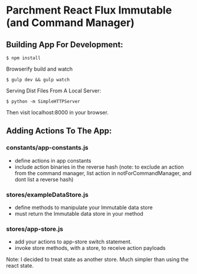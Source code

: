 # Parchment React Flux Immutable (and Command Manager)

## Building App For Development:

```
$ npm install
```

Browserify build and watch
```
$ gulp dev && gulp watch
```

Serving Dist Files From A Local Server:
```
$ python -m SimpleHTTPServer
```

Then visit localhost:8000 in your browser.


## Adding Actions To The App:

### constants/app-constants.js
  * define actions in app constants
  * include action binaries in the reverse hash
  (note: to exclude an action from the command manager, list action in notForCommandManager, and dont list a reverse hash)

### stores/exampleDataStore.js
  * define methods to manipulate your Immutable data store
  * must return the Immutable data store in your method

### stores/app-store.js
  * add your actions to app-store switch statement. 
  * invoke store methods, with a store, to receive action payloads

Note: I decided to treat state as another store. Much simpler than using the react state.
